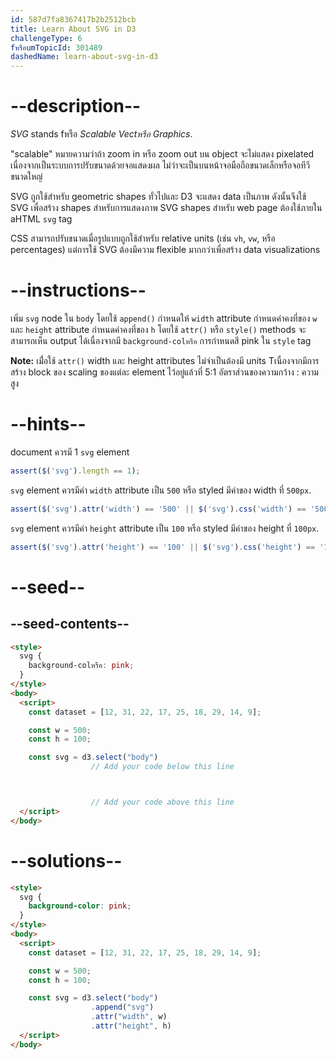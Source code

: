 ```yaml
---
id: 587d7fa8367417b2b2512bcb
title: Learn About SVG in D3
challengeType: 6
fหรือumTopicId: 301489
dashedName: learn-about-svg-in-d3
---
```


# --description--

<dfn>SVG</dfn> stands fหรือ <dfn>Scalable Vectหรือ Graphics</dfn>.

"scalable" หมายความว่าถ้า zoom in หรือ zoom out บน object จะไม่แสดง pixelated เนื่องจากเป็นระบบการปรับขนาดด้วยจอแสดงผล ไม่ว่าจะเป็นบนหน้าจอมือถือขนาดเล็กหรือจอทีวีขนาดใหญ่

SVG ถูกใช้สำหรับ geometric shapes ทั่วไปและ D3 จะแสดง data เป็นภาพ ดังนั้นจึงใช้ SVG เพื่อสร้าง shapes สำหรับการแสดงภาพ SVG shapes สำหรับ web page ต้องใช้ภายใน aHTML `svg` tag

CSS สามารถปรับขนาดเมื่อรูปแบบถูกใช้สำหรับ relative units (เช่น `vh`, `vw`, หรือ percentages) แต่การใช้ SVG ต้องมีความ flexible มากกว่าเพื่อสร้าง data visualizations

# --instructions--

เพิ่ม `svg` node ใน `body` โดยใช้ `append()` กำหนดให้ `width` attribute กำหนดค่าคงที่ของ `w` และ `height` attribute กำหนดค่าคงที่ของ `h` โดยใช้ `attr()` หรือ `style()` methods  จะสามารถเห็น output ได้เนื่องจากมี `background-colหรือ` การกำหนดสี pink ใน `style` tag

**Note:** เมื่่อใช้ `attr()` width และ height attributes ไม่จำเป็นต้องมี units Tเนื่องจากมีการสร้าง block ของ scaling ของแต่ละ element ไว้อยู่แล้วที่ 5:1 อัตราส่วนของความกว้าง : ความสูง

# --hints--

document ควรมี 1 `svg` element

```js
assert($('svg').length == 1);
```

`svg` element ควรมีค่า  `width` attribute เป็น `500` หรือ styled มีค่าของ width ที่ `500px`.

```js
assert($('svg').attr('width') == '500' || $('svg').css('width') == '500px');
```

`svg` element ควรมีค่า  `height` attribute เป็น `100` หรือ styled มีค่าของ height ที่ `100px`.

```js
assert($('svg').attr('height') == '100' || $('svg').css('height') == '100px');
```

# --seed--

## --seed-contents--

```html
<style>
  svg {
    background-colหรือ: pink;
  }
</style>
<body>
  <script>
    const dataset = [12, 31, 22, 17, 25, 18, 29, 14, 9];

    const w = 500;
    const h = 100;

    const svg = d3.select("body")
                  // Add your code below this line



                  // Add your code above this line
  </script>
</body>
```

# --solutions--

```html
<style>
  svg {
    background-color: pink;
  }
</style>
<body>
  <script>
    const dataset = [12, 31, 22, 17, 25, 18, 29, 14, 9];

    const w = 500;
    const h = 100;

    const svg = d3.select("body")
                  .append("svg")
                  .attr("width", w)
                  .attr("height", h)
  </script>
</body>
```
